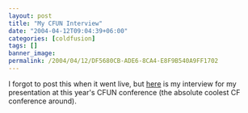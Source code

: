 ```yaml
---
layout: post
title: "My CFUN Interview"
date: "2004-04-12T09:04:39+06:00"
categories: [coldfusion]
tags: []
banner_image: 
permalink: /2004/04/12/DF5680CB-ADE6-8CA4-E8F9B540A9FF1702
---
```


I forgot to post this when it went live, but <a href="http://www.cfconf.org/CFUN-04/news_CFCBestPractices.cfm">here</a> is my interview for my presentation at this year's CFUN conference (the absolute coolest CF conference around).